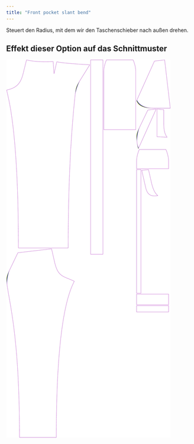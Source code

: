 ```yaml
---
title: "Front pocket slant bend"
---
```


Steuert den Radius, mit dem wir den Taschenschieber nach außen drehen.

## Effekt dieser Option auf das Schnittmuster

![Dieses Bild zeigt den Effekt dieser Variable, indem es unterschiedliche Masse dieser Variable überlagert darstellt](charlie_frontpocketslantbend_sample.svg "Effekt dieser Variable auf das Schnittmuster")
